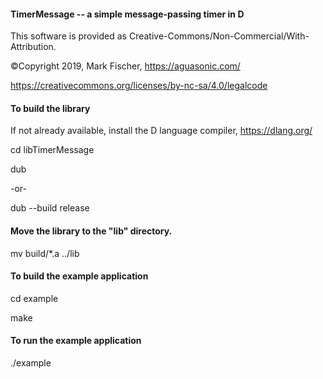 
#### TimerMessage -- a simple message-passing timer in D

This software is provided as Creative-Commons/Non-Commercial/With-Attribution.

&copy;Copyright 2019, Mark Fischer, https://aguasonic.com/

https://creativecommons.org/licenses/by-nc-sa/4.0/legalcode

#### To build the library

If not already available, install the D language compiler, https://dlang.org/

cd libTimerMessage

dub

-or-

dub --build release

#### Move the library to the "lib" directory.

mv build/*.a ../lib


#### To build the example application

cd example

make

#### To run the example application

./example



